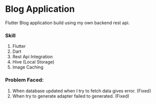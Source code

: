 # Blog Application

Flutter Blog application build using my own backend rest api.

### Skill
1.  Flutter
2.  Dart
3.  Rest Api Integration
4.  Hive (Local Storage)
5.  Image Caching

### Problem Faced:
1. When database updated when I try to fetch data gives error. (Fixed) 
2. When try to generate adapter failed to generated. (Fixed)
